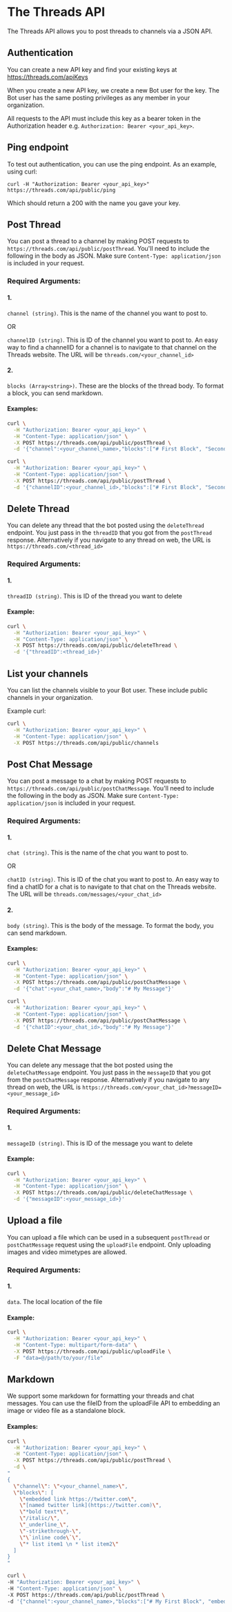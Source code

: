 # The Threads API

The Threads API allows you to post threads to channels via a JSON API.

## Authentication

You can create a new API key and find your existing keys at https://threads.com/apiKeys

When you create a new API key, we create a new Bot user for the key. The Bot user has the same posting privileges as any member in your organization.

All requests to the API must include this key as a bearer token in the Authorization header e.g. `Authorization: Bearer <your_api_key>`.

## Ping endpoint

To test out authentication, you can use the ping endpoint. As an example, using curl:

`curl -H "Authorization: Bearer <your_api_key>" https://threads.com/api/public/ping`

Which should return a 200 with the name you gave your key. 

## Post Thread

You can post a thread to a channel by making POST requests to `https://threads.com/api/public/postThread`. You'll need to include the following in the body as JSON. Make sure `Content-Type: application/json` is included in your request.

### Required Arguments:

#### 1. 
`channel (string)`. This is the name of the channel you want to post to.

  OR

`channelID (string)`. This is ID of the channel you want to post to.  An easy way to find a channelID for a channel is to navigate to that channel on the Threads website. The URL will be `threads.com/<your_channel_id>`

#### 2. 
`blocks (Array<string>)`. These are the blocks of the thread body. To format a block, you can send markdown.

#### Examples:

```bash
curl \
  -H "Authorization: Bearer <your_api_key>" \
  -H "Content-Type: application/json" \
  -X POST https://threads.com/api/public/postThread \
  -d '{"channel":<your_channel_name>,"blocks":["# First Block", "Second block"]}'
```

```bash
curl \
  -H "Authorization: Bearer <your_api_key>" \
  -H "Content-Type: application/json" \
  -X POST https://threads.com/api/public/postThread \
  -d '{"channelID":<your_channel_id>,"blocks":["# First Block", "Second block"]}'
```

## Delete Thread

You can delete any thread that the bot posted using the `deleteThread` endpoint. You just pass in the `threadID` that you got from the `postThread` response. Alternatively if you navigate to any thread on web, the URL is `https://threads.com/<thread_id>`

### Required Arguments:

#### 1.
`threadID (string)`. This is ID of the thread you want to delete

#### Example:

```bash
curl \
  -H "Authorization: Bearer <your_api_key>" \
  -H "Content-Type: application/json" \
  -X POST https://threads.com/api/public/deleteThread \
  -d '{"threadID":<thread_id>}'
```

## List your channels

You can list the channels visible to your Bot user. These include public channels in your organization.

Example curl:

```bash
curl \
  -H "Authorization: Bearer <your_api_key>" \
  -H "Content-Type: application/json" \
  -X POST https://threads.com/api/public/channels
```

## Post Chat Message

You can post a message to a chat by making POST requests to `https://threads.com/api/public/postChatMessage`. You'll need to include the following in the body as JSON. Make sure `Content-Type: application/json` is included in your request.

### Required Arguments:

#### 1.
`chat (string)`. This is the name of the chat you want to post to.

OR

`chatID (string)`. This is ID of the chat you want to post to.  An easy way to find a chatID for a chat is to navigate to that chat on the Threads website. The URL will be `threads.com/messages/<your_chat_id>`

#### 2.
`body (string)`. This is the body of the message. To format the body, you can send markdown.

#### Examples:

```bash
curl \
  -H "Authorization: Bearer <your_api_key>" \
  -H "Content-Type: application/json" \
  -X POST https://threads.com/api/public/postChatMessage \
  -d '{"chat":<your_chat_name>,"body":"# My Message"}'
```

```bash
curl \
  -H "Authorization: Bearer <your_api_key>" \
  -H "Content-Type: application/json" \
  -X POST https://threads.com/api/public/postChatMessage \
  -d '{"chatID":<your_chat_id>,"body":"# My Message"}'
```

## Delete Chat Message

You can delete any message that the bot posted using the `deleteChatMessage` endpoint. You just pass in the `messageID` that you got from the `postChatMessage` response. Alternatively if you navigate to any thread on web, the URL is `https://threads.com/<your_chat_id>?messageID=<your_message_id>`

### Required Arguments:

#### 1.
`messageID (string)`. This is ID of the message you want to delete

#### Example:

```bash
curl \
  -H "Authorization: Bearer <your_api_key>" \
  -H "Content-Type: application/json" \
  -X POST https://threads.com/api/public/deleteChatMessage \
  -d '{"messageID":<your_message_id>}'
```


## Upload a file

You can upload a file which can be used in a subsequent `postThread` or `postChatMessage` request using the `uploadFile` endpoint.
Only uploading images and video mimetypes are allowed.

### Required Arguments:

#### 1.
`data`. The local location of the file 


#### Example:
```bash
curl \
  -H "Authorization: Bearer <your_api_key>" \
  -H "Content-Type: multipart/form-data" \
  -X POST https://threads.com/api/public/uploadFile \
  -F "data=@/path/to/your/file"  
```


## Markdown
We support some markdown for formatting your threads and chat messages. You can use the fileID from the uploadFile API to embedding an image or video file as a standalone block.

#### Examples:

```bash
curl \
  -H "Authorization: Bearer <your_api_key>" \
  -H "Content-Type: application/json" \
  -X POST https://threads.com/api/public/postThread \
  -d \
"
{
  \"channel\": \"<your_channel_name>\",
  \"blocks\": [
    \"embedded link https://twitter.com\",
    \"[named twitter link](https://twitter.com)\",
    \"*bold text*\",
    \"/italic/\",
    \"_underline_\",
    \"-strikethrough-\",
    \"\`inline code\`\",
    \"* list item1 \n * list item2\"
  ]
}
"
```

```bash
curl \
-H "Authorization: Bearer <your_api_key>" \
-H "Content-Type: application/json" \
-X POST https://threads.com/api/public/postThread \
-d '{"channel":<your_channel_name>,"blocks":["# My First Block", "embedded file below", "<!12345678910|>"]}'
```
